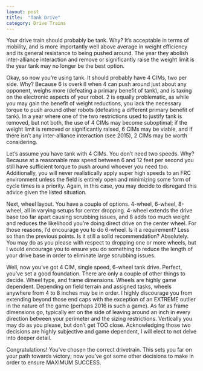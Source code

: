 ```yaml
---
layout: post
title:  "Tank Drive"
category: Drive Trains
---
```


Your drive train should probably be tank. Why? It’s acceptable in terms of mobility, and is more importantly well above average in weight efficiency and its general resistance to being pushed around. The year they abolish inter-alliance interaction and remove or significantly raise the weight limit is the year tank may no longer be the best option.

Okay, so now you’re using tank. It should probably have 4 CIMs, two per side. Why? Because 6 is overkill when 4 can push around just about any opponent, weighs more (defeating a primary benefit of tank), and is taxing on the electronic aspects of your robot. 2 is equally problematic, as while you may gain the benefit of weight reductions, you lack the necessary torque to push around other robots (defeating a different primary benefit of tank). In a year where one of the two restrictions used to justify tank is removed, but not both, the use of 4 CIMs may become suboptimal; if the weight limit is removed or significantly raised, 6 CIMs may be viable, and if there isn’t any inter-alliance interaction (see 2015), 2 CIMs may be worth considering.

Let’s assume you have tank with 4 CIMs. You don’t need two speeds. Why? Because at a reasonable max speed between 6 and 12 feet per second you still have sufficient torque to push around whoever you need too. Additionally, you will never realistically apply super high speeds to an FRC environment unless the field is entirely open and minimizing some form of cycle times is a priority. Again, in this case, you may decide to disregard this advice given the listed situation.

Next, wheel layout. You have a couple of options. 4-wheel, 6-wheel, 8-wheel, all in varying setups for center dropping. 4-wheel extends the drive base too far apart causing scrubbing issues, and 8 adds too much weight and reduces the likelihood you’re doing direct drive on the center wheel. For those reasons, I’d encourage you to do 6-wheel. Is it a requirement? Less so than the previous points. Is it still a solid recommendation? Absolutely. You may do as you please with respect to dropping one or more wheels, but I would encourage you to ensure you do something to reduce the length of your drive base in order to eliminate large scrubbing issues.

Well, now you’ve got 4 CIM, single speed, 6-wheel tank drive. Perfect, you’ve set a good foundation. There are only a couple of other things to decide. Wheel type, and frame dimensions. Wheels are highly game dependent. Depending on field terrain and assigned tasks, wheels anywhere from 4 to 8 inches may be in order. I highly discourage you from extending beyond those end caps with the exception of an EXTREME outlier in the nature of the game (perhaps 2016 is such a game). As far as frame dimensions go, typically err on the side of leaving around an inch in every direction between your perimeter and the sizing restrictions. Vertically you may do as you please, but don’t get TOO close. Acknowledging those two decisions are highly subjective and game dependent, I will elect to not delve into deeper detail.

Congratulations! You’ve chosen the correct drivetrain. This sets you far on your path towards victory; now you’ve got some other decisions to make in order to ensure MAXIMUM SUCCESS.
